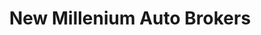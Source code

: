 ---
title: "New Millenium Auto Brokers"
url: /syracuse/new-millenium-auto-brokers/
shop: Autohaus
---